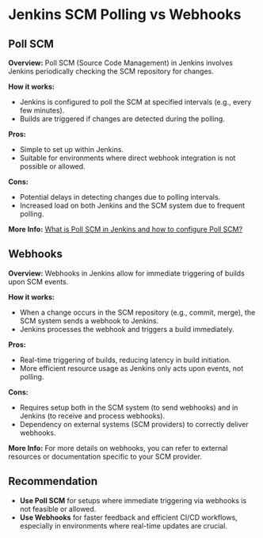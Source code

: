 # Jenkins SCM Polling vs Webhooks

## Poll SCM

**Overview:**
Poll SCM (Source Code Management) in Jenkins involves Jenkins periodically checking the SCM repository for changes.

**How it works:**
- Jenkins is configured to poll the SCM at specified intervals (e.g., every few minutes).
- Builds are triggered if changes are detected during the polling.

**Pros:**
- Simple to set up within Jenkins.
- Suitable for environments where direct webhook integration is not possible or allowed.

**Cons:**
- Potential delays in detecting changes due to polling intervals.
- Increased load on both Jenkins and the SCM system due to frequent polling.

**More Info:** [What is Poll SCM in Jenkins and how to configure Poll SCM?](https://www.geeksforgeeks.org/what-is-poll-scm-jenkins-and-how-to-configure-poll-scm/)

## Webhooks

**Overview:**
Webhooks in Jenkins allow for immediate triggering of builds upon SCM events.

**How it works:**
- When a change occurs in the SCM repository (e.g., commit, merge), the SCM system sends a webhook to Jenkins.
- Jenkins processes the webhook and triggers a build immediately.

**Pros:**
- Real-time triggering of builds, reducing latency in build initiation.
- More efficient resource usage as Jenkins only acts upon events, not polling.

**Cons:**
- Requires setup both in the SCM system (to send webhooks) and in Jenkins (to receive and process webhooks).
- Dependency on external systems (SCM providers) to correctly deliver webhooks.

**More Info:** For more details on webhooks, you can refer to external resources or documentation specific to your SCM provider.

## Recommendation

- **Use Poll SCM** for setups where immediate triggering via webhooks is not feasible or allowed.
- **Use Webhooks** for faster feedback and efficient CI/CD workflows, especially in environments where real-time updates are crucial.

